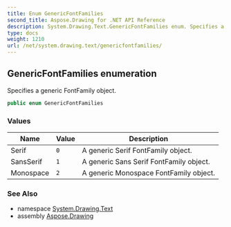 ```yaml
---
title: Enum GenericFontFamilies
second_title: Aspose.Drawing for .NET API Reference
description: System.Drawing.Text.GenericFontFamilies enum. Specifies a generic FontFamily object
type: docs
weight: 1210
url: /net/system.drawing.text/genericfontfamilies/
---
```

## GenericFontFamilies enumeration

Specifies a generic FontFamily object.

```csharp
public enum GenericFontFamilies
```

### Values

| Name | Value | Description |
| --- | --- | --- |
| Serif | `0` | A generic Serif FontFamily object. |
| SansSerif | `1` | A generic Sans Serif FontFamily object. |
| Monospace | `2` | A generic Monospace FontFamily object. |

### See Also

* namespace [System.Drawing.Text](../../system.drawing.text/)
* assembly [Aspose.Drawing](../../)


